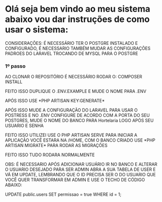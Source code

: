 <h1>Olá seja bem vindo ao meu sistema abaixo vou dar instruções de como usar o sistema:</h1>
<p>CONSIDERAÇÕES: É NECESSÁRIO TER O POSTGRE INSTALADO E CONFIGURADO, É NECESSARIO TAMBÉM MUDAR AS
CONFIGURAÇÕES PADROES DO LARAVEL TROCANDO DE MYSQL PARA O POSTGRE</p>
<h3> 1º passo </h3>

<p>AO CLONAR O REPOSITÓRIO É NECESSÁRIO RODAR O: COMPOSER INSTALL</p>

<p>FEITO ISSO DUPLIQUE O .ENV.EXAMPLE E MUDE O NOME PARA .ENV</p>

<p>APÓS ISSO USE *PHP ARTISAN KEY:GENERATE*</p>

<p>APÓS ISSO MUDE A CONFIGURAÇÃO DO LARAVEL PARA USAR O POSTRESS E NO .ENV CONFIGURE DE ACORDO COM A PORTA
DO SEU POSTGRES, MUDE O NOME DO BANCO PARA Hortelaria LOGO APÓS SEU USUARIO E SENHA</p>

<p>FEITO ISSO UTILIZEI USE O PHP ARTISAN SERVE PARA INICIAR A APLICAÇÃO VOCÊ ESTARA NA /HOME, COM O BANCO CRIADO USE *PHP ARTISAN MIGRATE* PARA RODAR AS MIGRAÇÕES</p>

<p>FEITO ISSO TUDO RODARA NORMALMENTE</p>

<p>OBS: É NECESSARIO APÓS ADICIONAR USUÁRIO IR NO BANCO E ALTERAR O USUARIO DESEJADO PARA SER ADMIN ABRA A SUA TABELA DE USER E VÁ EM UPDATE, LEMBRANDO QUE O ID PRECISA SER O DO USUARIO QUE VOCÊ QUER TRANSFORMAR EM ADMIN E USE O TECHO DE CÓDIGO ABAIXO:</p>

<p> UPDATE public.users
SET permissao = true
WHERE id = 1; </p>